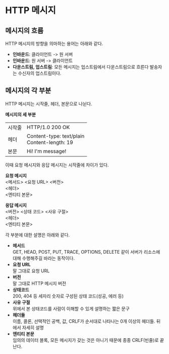 # HTTP 메시지

## 메시지의 흐름

HTTP 메시지의 방향을 의마하는 용어는 아래와 같다.

-   **인바운드**: 클라이언트 -> 원 서버
-   **인바운드**: 원 서버 -> 클라이언트
-   **다운스트림, 업스트림**: 모든 메시지는 업스트림에서 다운스트림으로 흐른다
    발송자는 수신자의 업스트림이다.

## 메시지의 각 부분

HTTP 메시지는 시작줄, 헤더, 본문으로 나뉜다.

**메시지의 세 부분**

|        |                                                |
| ------ | ---------------------------------------------- |
| 시작줄 | HTTP/1.0 200 OK                                |
| 헤더   | Content-type: text/plain<br>Content-length: 19 |
| 본문   | Hi! I'm message!                               |

이때 요청 메시지와 응답 메시지는 시작줄에 차이가 있다.

**요청 메시지**  
<메서드> <요청 URL> <버전>  
<헤더>  
<엔티티 본문>

**응답 메시지**  
<버전> <상태 코드> <사유 구절>  
<헤더>  
<엔티티 본문>

각 부분에 대한 설명은 아래와 같다.

-   **메서드**  
    GET, HEAD, POST, PUT, TRACE, OPTIONS, DELETE 같이 서버가 리소스에 대해 수행해주길 바라는 동작이다.
-   **요청 URL**  
     말 그대로 요청 URL
-   **버전**  
    말 그대로 HTTP 메시지 버전
-   **상태코드**  
    200, 404 등 세자리 숫자로 구성된 상태 코드(성공, 에러 등)
-   **사유 구절**  
    위에서 본 상태코드를 사람이 이해할 수 있게 설명하는 짧은 문구
-   **헤더들**  
    이름, 콜론, 선택적인 공백, 값, CRLF가 순서대로 나타나는 0개 이상의 헤더들. 뒤에서 자세히 설명
-   **엔티티 본문**  
    임의의 데이터 블록, 모든 메시지가 갖는 것은 아니기 때문에 종종 CRLF(빈줄)로 끝난다.


